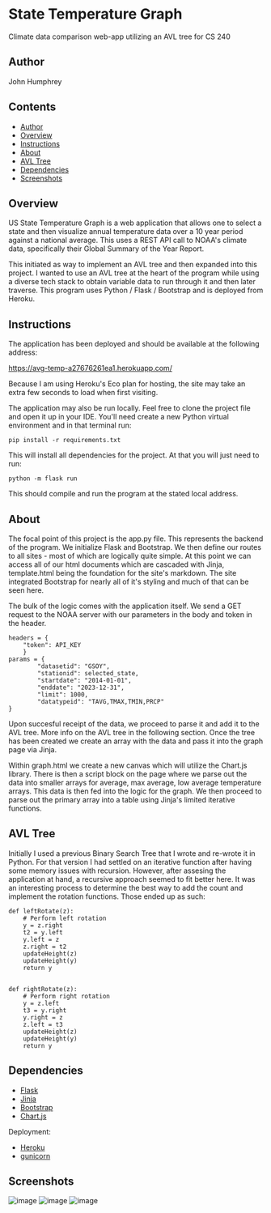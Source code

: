 # State Temperature Graph
Climate data comparison web-app utilizing an AVL tree for CS 240

## Author
John Humphrey

## Contents
- [Author](#author)
- [Overview](#overview)
- [Instructions](#instructions)
- [About](#about)
- [AVL Tree](#avl-tree)
- [Dependencies](#dependencies)
- [Screenshots](#screenshots)


## Overview
US State Temperature Graph is a web application that allows one to select a state and then visualize annual temperature data over a 10 year period against a national average. This uses a REST API call to NOAA's climate data, specifically their Global Summary of the Year Report.

This initiated as way to implement an AVL tree and then expanded into this project. I wanted to use an AVL tree at the heart of the program while using a diverse tech stack to obtain variable data to run through it and then later traverse. This program uses Python / Flask / Bootstrap and is deployed from Heroku.


## Instructions
The application has been deployed and should be available at the following address:

https://avg-temp-a27676261ea1.herokuapp.com/

Because I am using Heroku's Eco plan for hosting, the site may take an extra few seconds to load when first visiting.

The application may also be run locally. Feel free to clone the project file and open it up in your IDE. You'll need create a new Python virtual environment and in that terminal run:

```
pip install -r requirements.txt
```

This will install all dependencies for the project. At that you will just need to run:

```
python -m flask run
```

This should compile and run the program at the stated local address.


## About
The focal point of this project is the app.py file. This represents the backend of the program. We initialize Flask and Bootstrap. We then define our routes to all sites - most of which are logically quite simple. At this point we can access all of our html documents which are cascaded with Jinja, template.html being the foundation for the site's markdown. The site integrated Bootstrap for nearly all of it's styling and much of that can be seen here. 

The bulk of the logic comes with the application itself. We send a GET request to the NOAA server with our parameters in the body and token in the header. 

```
headers = {
    "token": API_KEY
    }
params = {
        "datasetid": "GSOY",
        "stationid": selected_state,
        "startdate": "2014-01-01",
        "enddate": "2023-12-31",
        "limit": 1000,
        "datatypeid": "TAVG,TMAX,TMIN,PRCP" 
}
```

Upon succesful receipt of the data, we proceed to parse it and add it to the AVL tree. More info on the AVL tree in the following section. Once the tree has been created we create an array with the data and pass it into the graph page via Jinja.

Within graph.html we create a new canvas which will utilize the Chart.js library. There is then a script block on the page where we parse out the data into smaller arrays for average, max average, low average temperature arrays. This data is then fed into the logic for the graph. We then proceed to parse out the primary array into a table using Jinja's limited iterative functions.


## AVL Tree
Initially I used a previous Binary Search Tree that I wrote and re-wrote it in Python. For that version I had settled on an iterative function after having some memory issues with recursion. However, after assesing the application at hand, a recursive approach seemed to fit better here. It was an interesting process to determine the best way to add the count and implement the rotation functions. Those ended up as such:

```
def leftRotate(z):
    # Perform left rotation
    y = z.right
    t2 = y.left
    y.left = z
    z.right = t2
    updateHeight(z)
    updateHeight(y)
    return y


def rightRotate(z):
    # Perform right rotation
    y = z.left
    t3 = y.right
    y.right = z
    z.left = t3
    updateHeight(z)
    updateHeight(y)
    return y
```


## Dependencies

- [Flask](https://flask.palletsprojects.com/en/stable/)
- [Jinja](https://jinja.palletsprojects.com/en/stable/)
- [Bootstrap](https://getbootstrap.com/)
- [Chart.js](https://www.chartjs.org/)

Deployment:

- [Heroku](https://www.heroku.com/)
- [gunicorn](https://gunicorn.org/)

## Screenshots

![image](documentation/Screenshot%202025-02-25%20at%208.56.54%20PM.png)
![image](documentation/Screenshot%202025-02-25%20at%208.57.28%20PM.png)
![image](documentation/Screenshot%202025-02-25%20at%208.58.35%20PM.png)


